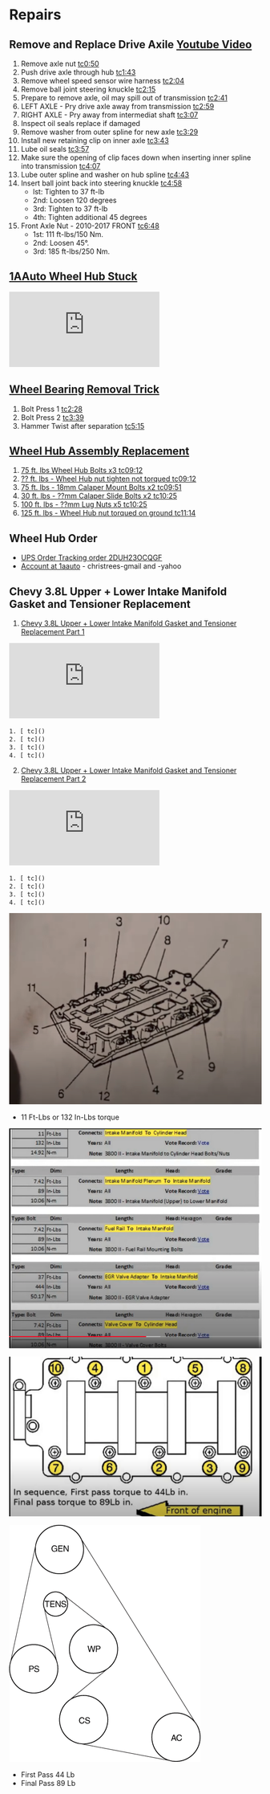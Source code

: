 # Repairs

## Remove and Replace Drive Axile [Youtube Video](https://www.youtube.com/watch?v=-PC1iuPzk4w)
1. Remove axle nut [tc0:50](https://youtu.be/-PC1iuPzk4w?t=50)
2. Push drive axle through hub [tc1:43](https://youtu.be/-PC1iuPzk4w?t=103)
3. Remove wheel speed sensor wire harness [tc2:04](https://youtu.be/-PC1iuPzk4w?t=124)
4. Remove ball joint steering knuckle [tc2:15](https://youtu.be/-PC1iuPzk4w?t=135)
5. Prepare to remove axle, oil may spill out of transmission [tc2:41](https://youtu.be/-PC1iuPzk4w?t=161)
6. LEFT AXLE - Pry drive axle away from transmission [tc2:59](https://youtu.be/-PC1iuPzk4w?t=179)
7. RIGHT AXLE - Pry away from intermediat shaft [tc3:07](https://youtu.be/-PC1iuPzk4w?t=187)
8. Inspect oil seals replace if damaged
9. Remove washer from outer spline for new axle [tc3:29](https://youtu.be/-PC1iuPzk4w?t=209)
10. Install new retaining clip on inner axle [tc3:43](https://youtu.be/-PC1iuPzk4w?t=223)
11. Lube oil seals [tc3:57](https://youtu.be/-PC1iuPzk4w?t=237)
12. Make sure the opening of clip faces down when inserting inner spline into transmission [tc4:07](https://youtu.be/-PC1iuPzk4w?t=247)
13. Lube outer spline and washer on hub spline [tc4:43](https://youtu.be/-PC1iuPzk4w?t=283)
14. Insert ball joint back into steering knuckle [tc4:58](https://youtu.be/-PC1iuPzk4w?t=298)
    - lst: Tighten to 37 ft-lb
    - 2nd: Loosen 120 degrees
    - 3rd: Tighten to 37 ft-lb
    - 4th: Tighten additional 45 degrees
15. Front Axle Nut - 2010-2017 FRONT [tc6:48](https://youtu.be/-PC1iuPzk4w?t=408)
    - 1st: 111 ft-lbs/150 Nm. 
    - 2nd: Loosen 45°. 
    - 3rd: 185 ft-lbs/250 Nm.

## [1AAuto Wheel Hub Stuck](https://www.youtube.com/watch?v=JKcgXmX8oBo)


<iframe src="https://www.youtube.com/embed/JKcgXmX8oBo" frameborder="0" allow="accelerometer; autoplay; clipboard-write; encrypted-media; gyroscope; picture-in-picture" allowfullscreen></iframe>

## [Wheel Bearing Removal Trick](https://www.youtube.com/watch?v=p9543-dMBRo)
1. Bolt Press 1 [tc2:28](https://youtu.be/p9543-dMBRo?t=148)
2. Bolt Press 2 [tc3:39](https://youtu.be/p9543-dMBRo?t=219)
3. Hammer Twist after separation [tc5:15](https://youtu.be/p9543-dMBRo?t=315)


## [Wheel Hub Assembly Replacement](https://www.youtube.com/watch?v=ca_cHOaBmsg)

1. [75 ft. lbs  Wheel Hub Bolts x3 tc09:12](https://youtu.be/ca_cHOaBmsg?t=552)
2. [?? ft. lbs - Wheel Hub nut tighten not torqued tc09:12](https://youtu.be/ca_cHOaBmsg?t=572)
3. [75 ft. lbs - 18mm Calaper Mount Bolts x2 tc09:51](https://youtu.be/ca_cHOaBmsg?t=591)
4. [30 ft. lbs - ??mm Calaper Slide Bolts x2 tc10:25](https://youtu.be/ca_cHOaBmsg?t=625)
5. [100 ft. lbs - ??mm Lug Nuts x5 tc10:25](https://youtu.be/ca_cHOaBmsg?t=625)
6. [125 ft. lbs - Wheel Hub nut torqued on ground tc11:14](https://youtu.be/ca_cHOaBmsg?t=674)

## Wheel Hub Order
- [UPS Order Tracking order 2DUH23OCQGF](https://www.ups.com/track?loc=en_US&tracknum=1Z1Y11010308193259&requester=ST/trackdetails)
- [Account at 1aauto](https://www.1aauto.com/account) - christrees-gmail and -yahoo


## Chevy 3.8L Upper + Lower Intake Manifold Gasket and Tensioner Replacement
1. [Chevy 3.8L Upper + Lower Intake Manifold Gasket and Tensioner Replacement Part 1](https://www.youtube.com/watch?v=gTLvnYVmrNQ)

<iframe src="https://www.youtube.com/embed/gTLvnYVmrNQ" frameborder="0" allow="accelerometer; autoplay; clipboard-write; encrypted-media; gyroscope; picture-in-picture" allowfullscreen></iframe>

    1. [ tc]()
    2. [ tc]()
    3. [ tc]()
    4. [ tc]()

2. [Chevy 3.8L Upper + Lower Intake Manifold Gasket and Tensioner Replacement Part 2](https://www.youtube.com/watch?v=1OtGtTF87mQ)

<iframe src="https://www.youtube.com/embed/1OtGtTF87mQ" frameborder="0" allow="accelerometer; autoplay; clipboard-write; encrypted-media; gyroscope; picture-in-picture" allowfullscreen></iframe>

    1. [ tc]()
    2. [ tc]()
    3. [ tc]()
    4. [ tc]()


![GM3800LowerIntakeTorquePatter](GM3800LowerIntakeTorquePatter.png)

- 11 Ft-Lbs or 132 In-Lbs torque

![GM3800TorqueSpecs](GM3800TorqueSpecs.png)

![GM3800UpperIntakePattern](GM3800UpperIntakePattern.png)

![2002BuickLesabreSerpentineRoute](2002BuickLesabreSerpentineRoute.png)

- First Pass 44 Lb
- Final Pass 89 Lb
